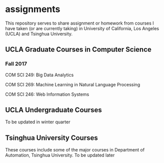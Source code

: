 # assignments

This repository serves to share assignment or homework from courses I have taken (or are currently taking) in University of California, Los Angeles (UCLA) and Tsinghua University. 

## UCLA Graduate Courses in Computer Science
### Fall 2017
COM SCI 249: Big Data Analytics

COM SCI 269: Machine Learning in Natural Language Processing

COM SCI 246: Web Information Systems


## UCLA Undergraduate Courses
To be updated in winter quarter

## Tsinghua University Courses
These courses include some of the major courses in Department of Automation, Tsinghua University.
To be updated later

